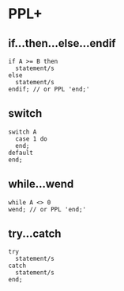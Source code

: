 # PPL+

## if...then...else...endif
```
if A >= B then
  statement/s
else
  statement/s
endif; // or PPL 'end;'
```

## switch
```
switch A
  case 1 do
  end;
default
end;
```

## while...wend
```
while A <> 0
wend; // or PPL 'end;'
```

## try...catch
```
try
  statement/s
catch
  statement/s
end;
```
